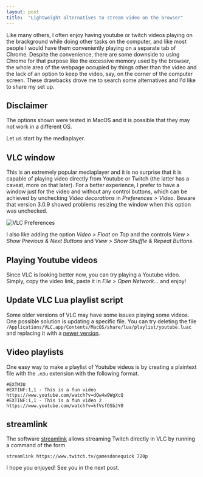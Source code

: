 ```yaml
---
layout: post
title:  "Lightweight alternatives to stream video on the browser"
---
```



Like many others, I often enjoy having youtube or twitch videos playing on the brackground while doing other tasks on the computer, and like most people I would have them conveniently playing on a separate tab of Chrome. Despite the convenience, there are some downside to using Chrome for that purpose like the excessive memory used by the browser, the whole area of the webpage occupied by things other than the video and the lack of an option to keep the video, say, on the corner of the computer screen. These drawbacks drove me to search some alternatives and I'd like to share my set up. 

## Disclaimer

The options shown were tested in MacOS and it is possible that they may not work in a different OS.


Let us start by the mediaplayer.

## VLC window

This is an extremely popular mediaplayer and it is no surprise that it is capable of playing video directly from Youtube or Twitch (the latter has a caveat, more on that later). For a better experience, I prefer to have a window just for the video and without any control buttons, which can be achieved by unchecking *Video decorations* in *Preferences > Video*. Beware that version 3.0.9 showed problems resizing the window when this option was unchecked. 

![VLC Preferences](https://joaopmatias.github.io/assets/images/blog/video_decorations.png)

I also like adding the option *Video > Float on Top* and the controls *View > Show Previous & Next Buttons* and *View > Show Shuffle & Repeat Buttons*.


## Playing Youtube videos

Since VLC is looking better now, you can try playing a Youtube video. Simply, copy the video link, paste it in *File > Open Network...* and enjoy!


## Update VLC Lua playlist script

Some older versions of VLC may have some issues playing some videos. One possible solution is updating a specific file. You can try deleting the file `/Applications/VLC.app/Contents/MacOS/share/lua/playlist/youtube.luac` and replacing it with a [newer version](https://github.com/videolan/vlc/blob/master/share/lua/playlist/youtube.lua).


## Video playlists

One easy way to make a playlist of Youtube videos is by creating a plaintext file with the `.m3u` extension with the following format.

```
#EXTM3U
#EXTINF:1,1 - This is a fun video
https://www.youtube.com/watch?v=dQw4w9WgXcQ
#EXTINF:1,1 - This is a fun video 2
https://www.youtube.com/watch?v=kfVsfOSbJY0
```


## streamlink

The software [streamlink](https://streamlink.github.io/install.html) allows streaming Twitch directly in VLC by running a command of the form
```
streamlink https://www.twitch.tv/gamesdonequick 720p
```


I hope you enjoyed! See you in the next post.

